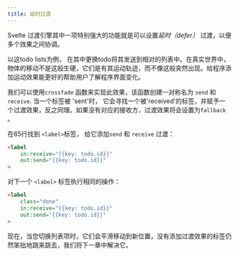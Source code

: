 ```yaml
---
title: 延时过渡
---
```


 Svelte 过渡引擎其中一项特别强大的功能就是可以设置*延时（defer）* 过渡，以便多个效果之间协调。

以这todo lists为例， 在其中更换todo将其发送到相对的列表中。在真实世界中，物体的移动不是这般生硬，它们是有其运动轨迹，而不像这般突然出现。给程序添加运动效果能更好的帮助用户了解程序界面变化。

我们可以使用`crossfade` 函数来实现此效果，该函数创建一对称名为 `send` 和`receive`. 当一个标签被 'sent'时， 它会寻找一个被'received'的标签，并赋予一个过渡效果，反之同理。如果没有对应的接收方，过渡效果将会设置为`fallback` 。

在65行找到 `<label>`标签， 给它添加`send` 和 `receive` 过渡：

```html
<label
	in:receive="{{key: todo.id}}"
	out:send="{{key: todo.id}}"
>
```

对下一个 `<label>` 标签执行相同的操作：

```html
<label
	class="done"
	in:receive="{{key: todo.id}}"
	out:send="{{key: todo.id}}"
>
```

现在，当您切换列表项时，它们会平滑移动到新位置，没有添加过渡效果的标签仍然笨拙地跳来跳去，我们将下一章中解决它。
